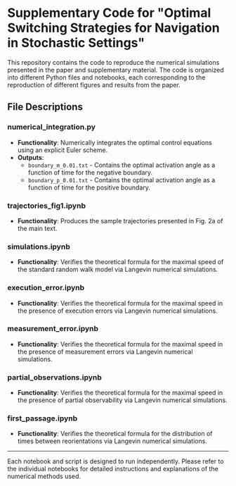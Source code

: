 # Supplementary Code for "Optimal Switching Strategies for Navigation in Stochastic Settings"

This repository contains the code to reproduce the numerical simulations presented in the paper and supplementary material. The code is organized into different Python files and notebooks, each corresponding to the reproduction of different figures and results from the paper.

## File Descriptions

### numerical_integration.py
- **Functionality**: Numerically integrates the optimal control equations using an explicit Euler scheme.
- **Outputs**: 
  - `boundary_m_0.01.txt` - Contains the optimal activation angle as a function of time for the negative boundary.
  - `boundary_p_0.01.txt` - Contains the optimal activation angle as a function of time for the positive boundary.

### trajectories_fig1.ipynb
- **Functionality**: Produces the sample trajectories presented in Fig. 2a of the main text.

### simulations.ipynb
- **Functionality**: Verifies the theoretical formula for the maximal speed of the standard random walk model via Langevin numerical simulations.

### execution_error.ipynb
- **Functionality**: Verifies the theoretical formula for the maximal speed in the presence of execution errors via Langevin numerical simulations.

### measurement_error.ipynb
- **Functionality**: Verifies the theoretical formula for the maximal speed in the presence of measurement errors via Langevin numerical simulations.

### partial_observations.ipynb
- **Functionality**: Verifies the theoretical formula for the maximal speed in the presence of partial observability via Langevin numerical simulations.

### first_passage.ipynb
- **Functionality**: Verifies the theoretical formula for the distribution of times between reorientations via Langevin numerical simulations.

---

Each notebook and script is designed to run independently. Please refer to the individual notebooks for detailed instructions and explanations of the numerical methods used.

